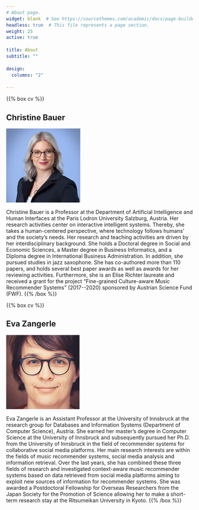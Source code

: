 ```yaml
---
# About page.
widget: blank  # See https://sourcethemes.com/academic/docs/page-builder/
headless: true  # This file represents a page section.
weight: 25
active: true

title: About
subtitle: ""

design:
  columns: "2"
 
---
```


{{% box cv %}}
## Christine Bauer

![Photo of Christine Bauer](chb.jpg)

Christine Bauer is a Professor at the Department of Artificial Intelligence and Human Interfaces at the Paris Lodron University Salzburg, Austria. Her research activities center on interactive intelligent systems. Thereby, she takes a human-centered perspective, where technology follows humans’ and the society’s needs.
Her research and teaching activities are driven by her interdisciplinary background. She holds a Doctoral degree in Social and Economic Sciences, a Master degree in Business Informatics, and a Diploma degree in International Business Administration. In addition, she pursued studies in jazz saxophone.
She has co-authored more than 110 papers, and holds several best paper awards as well as awards for her reviewing activities. Furthermore, she is an Elise Richter laureate and received a grant for the project “Fine-grained Culture-aware Music Recommender Systems” (2017--2020) sponsored by Austrian Science Fund (FWF). 
{{% /box %}}   

{{% box cv %}}
## Eva Zangerle

![Photo of Eva Zangerle](ez.jpg)

Eva Zangerle is an Assistant Professor at the University of Innsbruck at the research group for Databases and Information Systems (Department of Computer Science), Austria. She earned her master’s degree in Computer Science at the University of Innsbruck and subsequently pursued her Ph.D. from the University of Innsbruck in the field of recommender systems for collaborative social media platforms. Her main research interests are within the fields of music recommender systems, social media analysis and information retrieval. Over the last years, she has combined these three fields of research and investigated context-aware music recommender systems based on data retrieved from social media platforms aiming to exploit new sources of information for recommender systems. She was awarded a Postdoctoral Fellowship for Overseas Researchers from the Japan Society for the Promotion of Science allowing her to make a short-term research stay at the Ritsumeikan University in Kyoto.
{{% /box %}}   